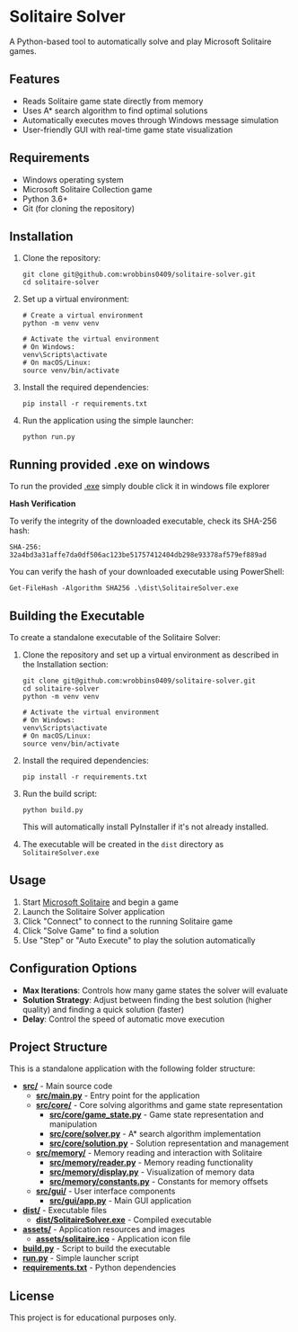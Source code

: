 # Solitaire Solver

A Python-based tool to automatically solve and play Microsoft Solitaire games.

## Features

- Reads Solitaire game state directly from memory
- Uses A* search algorithm to find optimal solutions
- Automatically executes moves through Windows message simulation
- User-friendly GUI with real-time game state visualization

## Requirements

- Windows operating system
- Microsoft Solitaire Collection game
- Python 3.6+
- Git (for cloning the repository)

## Installation

1. Clone the repository:

   ```
   git clone git@github.com:wrobbins0409/solitaire-solver.git
   cd solitaire-solver
   ```
2. Set up a virtual environment:

   ```
   # Create a virtual environment
   python -m venv venv

   # Activate the virtual environment
   # On Windows:
   venv\Scripts\activate
   # On macOS/Linux:
   source venv/bin/activate
   ```
3. Install the required dependencies:

   ```
   pip install -r requirements.txt
   ```
4. Run the application using the simple launcher:

   ```
   python run.py
   ```

## Running provided .exe on windows

To run the provided [.exe](dist/SolitaireSolver.exe) simply double click it in windows file explorer

**Hash Verification**

To verify the integrity of the downloaded executable, check its SHA-256 hash:

```
SHA-256: 32a4bd3a31affe7da0df506ac123be51757412404db298e93378af579ef889ad
```

You can verify the hash of your downloaded executable using PowerShell:

```
Get-FileHash -Algorithm SHA256 .\dist\SolitaireSolver.exe
```

## Building the Executable

To create a standalone executable of the Solitaire Solver:

1. Clone the repository and set up a virtual environment as described in the Installation section:

   ```
   git clone git@github.com:wrobbins0409/solitaire-solver.git
   cd solitaire-solver
   python -m venv venv

   # Activate the virtual environment
   # On Windows:
   venv\Scripts\activate
   # On macOS/Linux:
   source venv/bin/activate
   ```
2. Install the required dependencies:

   ```
   pip install -r requirements.txt
   ```
3. Run the build script:

   ```
   python build.py
   ```

   This will automatically install PyInstaller if it's not already installed.
4. The executable will be created in the `dist` directory as `SolitaireSolver.exe`

## Usage

1. Start [Microsoft Solitaire](dist/sol.exe) and begin a game
2. Launch the Solitaire Solver application
3. Click "Connect" to connect to the running Solitaire game
4. Click "Solve Game" to find a solution
5. Use "Step" or "Auto Execute" to play the solution automatically

## Configuration Options

- **Max Iterations**: Controls how many game states the solver will evaluate
- **Solution Strategy**: Adjust between finding the best solution (higher quality) and finding a quick solution (faster)
- **Delay**: Control the speed of automatic move execution

## Project Structure

This is a standalone application with the following folder structure:

- **[src/](src/)** - Main source code
  - **[src/main.py](src/main.py)** - Entry point for the application
  - **[src/core/](src/core/)** - Core solving algorithms and game state representation
    - **[src/core/game_state.py](src/core/game_state.py)** - Game state representation and manipulation
    - **[src/core/solver.py](src/core/solver.py)** - A* search algorithm implementation
    - **[src/core/solution.py](src/core/solution.py)** - Solution representation and management
  - **[src/memory/](src/memory/)** - Memory reading and interaction with Solitaire
    - **[src/memory/reader.py](src/memory/reader.py)** - Memory reading functionality
    - **[src/memory/display.py](src/memory/display.py)** - Visualization of memory data
    - **[src/memory/constants.py](src/memory/constants.py)** - Constants for memory offsets
  - **[src/gui/](src/gui/)** - User interface components
    - **[src/gui/app.py](src/gui/app.py)** - Main GUI application
- **[dist/](dist/)** - Executable files
  - **[dist/SolitaireSolver.exe](dist/SolitaireSolver.exe)** - Compiled executable
- **[assets/](assets/)** - Application resources and images
  - **[assets/solitaire.ico](assets/solitaire.ico)** - Application icon file
- **[build.py](build.py)** - Script to build the executable
- **[run.py](run.py)** - Simple launcher script
- **[requirements.txt](requirements.txt)** - Python dependencies

## License

This project is for educational purposes only.
